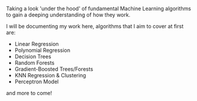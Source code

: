 Taking a look 'under the hood' of fundamental Machine Learning algorithms to gain a deeping understanding of how they work.

I will be documenting my work here, algorithms that I aim to cover at first are:

- Linear Regression
- Polynomial Regression
- Decision Trees
- Random Forests
- Gradient-Boosted Trees/Forests
- KNN Regression & Clustering
- Perceptron Model

and more to come!
